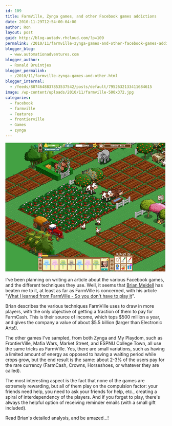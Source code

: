 ```yaml
---
id: 109
title: FarmVille, Zynga games, and other Facebook games addictions
date: 2010-11-29T12:54:00-04:00
author: Ron
layout: post
guid: http://blog-autadv.rhcloud.com/?p=109
permalink: /2010/11/farmville-zynga-games-and-other-facebook-games-addictions.html
blogger_blog:
  - www.automationadventures.com
blogger_author:
  - Ronald Bruintjes
blogger_permalink:
  - /2010/11/farmville-zynga-games-and-other.html
blogger_internal:
  - /feeds/8074648837853537542/posts/default/7952632133411684615
image: /wp-content/uploads/2010/11/farmville-500x372.jpg
categories:
  - facebook
  - farmville
  - Features
  - frontierville
  - Games
  - zynga
---
```

![Farmville Sweet Seeds - sabrina.dent](/wp-content/uploads/2010/11/farmville.jpg)

I've been planning on writing an article about the various Facebook games, and the different techniques they use. Well, it seems that <a href="http://meidell.dk/" target="_blank">Brian Meidell</a> has beaten me to it, at least as far as FarmVille is concerned, with his article "<a href="http://meidell.dk/archives/2010/11/25/what-i-learned-from-farmville-so-you-don%E2%80%99t-have-to-play-it/" target="_blank">What I learned from FarmVille - So you don't have to play it</a>".

Brian describes the various techniques FarmVille uses to draw in more players, with the only objective of getting a fraction of them to pay for FarmCash. This is their source of income, which tops $500 million a year, and gives the company a value of about $5.5 billion (larger than Electronic Arts!).

The other games I've sampled, from both Zynga and My Playdom, such as FrontierVille, Mafia Wars, Market Street, and ESPNU College Town, all use the same tricks as FarmVille. Yes, there are small variations, such as having a limited amount of energy as opposed to having a waiting period while crops grow, but the end result is the same: about 2-3% of the users pay for the rare currency (FarmCash, Crowns, Horseshoes, or whatever they are called).

The most interesting aspect is the fact that none of the games are extremely rewarding, but all of them play on the compulsion factor: your friends need help, you need to ask your friends for help, etc., creating a spiral of interdependency of the players. And if you forget to play, there's always the helpful option of receiving reminder emails (with a small gift included).

Read Brian's detailed analysis, and be amazed...!